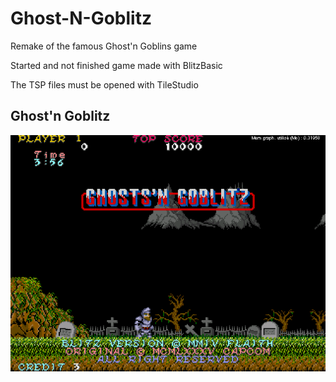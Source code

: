 # Ghost-N-Goblitz
Remake of the famous Ghost'n Goblins game

Started and not finished game made with BlitzBasic

The TSP files must be opened with TileStudio

## Ghost'n Goblitz
![Screenshot](https://github.com/flaith-nycd/Ghost-N-Goblitz/blob/master/Screenshot.png)
